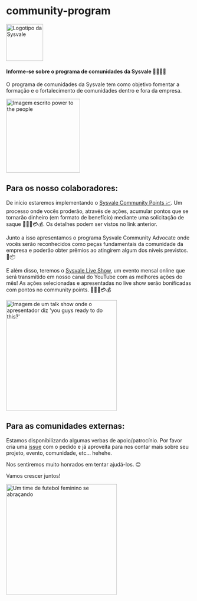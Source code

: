 # community-program

<img alt="Logotipo da Sysvale" src="https://media-exp1.licdn.com/dms/image/C4D0BAQG-iIYByOj8gQ/company-logo_200_200/0/1609777315447?e=1626307200&v=beta&t=6tu5WtF6zJRlc8sQ2JwfbUWqYluN_VD6WPPCALUEnUQ" width="100" />

#### Informe-se sobre o programa de comunidades da Sysvale 🥳🤩🎉🎊

O programa de comunidades da Sysvale tem como objetivo fomentar a formação e o fortalecimento de comunidades dentro e fora da empresa.


<img alt="Imagem escrito power to the people" src="https://media.giphy.com/media/U1671wbONj0eklmoSo/giphy.gif" width="200" />


## Para os nosso colaboradores:

De início estaremos implementando o [Sysvale Community Points 📈](https://github.com/Sysvale/community-program/tree/main/points). Um processo onde vocês proderão, através de ações, acumular pontos que se tornarão dinheiro (em formato de benefício) mediante uma solicitação de saque 💸💵🤑💳💰. Os detalhes podem ser vistos no link anterior.

Junto a isso apresentamos o programa Sysvale Community Advocate onde vocês serão reconhecidos como peças fundamentais da comunidade da empresa e poderão obter prêmios ao atingirem algum dos níveis previstos. 🎁📦

E além disso, teremos o [Sysvale Live Show](https://github.com/Sysvale/community-program/tree/main/live-show), um evento mensal online que será transmitido em nosso canal do YouTube com as melhores ações do mês! As ações selecionadas e apresentadas no live show serão bonificadas com pontos no community points. 💸💵🤑💳💰

<img alt="Imagem de um talk show onde o apresentador diz 'you guys ready to do this?'" src="https://media.giphy.com/media/kZnDSGaykiu6cPDhHU/giphy.gif" width="300" />

## Para as comunidades externas:

Estamos disponibilizando algumas verbas de apoio/patrocínio. Por favor cria uma [issue](https://github.com/Sysvale/community-program/issues) com o pedido e já aproveita para nos contar mais sobre seu projeto, evento, comunidade, etc... hehehe.

Nos sentiremos muito honrados em tentar ajudá-los. 😊

Vamos crescer juntos!

<img alt="Um time de futebol feminino se abraçando" src="https://media.giphy.com/media/3o85xEeTXIfHrc5Tji/giphy.gif" width="300" />

